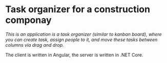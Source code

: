 # Task organizer for a construction componay

_This is an application is a task organizer (similar to kanban board), where you can create task, assign people to it, and move these tasks between columns via drag and drop._

The client is written in Angular, the server is written in .NET Core.
